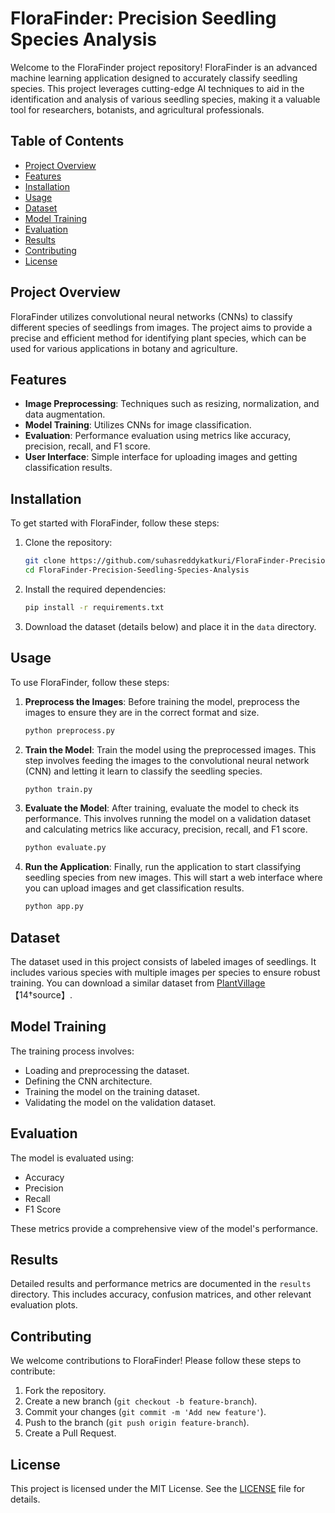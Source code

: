 
# FloraFinder: Precision Seedling Species Analysis

Welcome to the FloraFinder project repository! FloraFinder is an advanced machine learning application designed to accurately classify seedling species. This project leverages cutting-edge AI techniques to aid in the identification and analysis of various seedling species, making it a valuable tool for researchers, botanists, and agricultural professionals.

## Table of Contents
- [Project Overview](#project-overview)
- [Features](#features)
- [Installation](#installation)
- [Usage](#usage)
- [Dataset](#dataset)
- [Model Training](#model-training)
- [Evaluation](#evaluation)
- [Results](#results)
- [Contributing](#contributing)
- [License](#license)

## Project Overview

FloraFinder utilizes convolutional neural networks (CNNs) to classify different species of seedlings from images. The project aims to provide a precise and efficient method for identifying plant species, which can be used for various applications in botany and agriculture.

## Features
- **Image Preprocessing**: Techniques such as resizing, normalization, and data augmentation.
- **Model Training**: Utilizes CNNs for image classification.
- **Evaluation**: Performance evaluation using metrics like accuracy, precision, recall, and F1 score.
- **User Interface**: Simple interface for uploading images and getting classification results.

## Installation

To get started with FloraFinder, follow these steps:

1. Clone the repository:
   ```bash
   git clone https://github.com/suhasreddykatkuri/FloraFinder-Precision-Seedling-Species-Analysis.git
   cd FloraFinder-Precision-Seedling-Species-Analysis
   ```

2. Install the required dependencies:
   ```bash
   pip install -r requirements.txt
   ```

3. Download the dataset (details below) and place it in the `data` directory.

## Usage

To use FloraFinder, follow these steps:

1. **Preprocess the Images**:
   Before training the model, preprocess the images to ensure they are in the correct format and size.
   ```bash
   python preprocess.py
   ```

2. **Train the Model**:
   Train the model using the preprocessed images. This step involves feeding the images to the convolutional neural network (CNN) and letting it learn to classify the seedling species.
   ```bash
   python train.py
   ```

3. **Evaluate the Model**:
   After training, evaluate the model to check its performance. This involves running the model on a validation dataset and calculating metrics like accuracy, precision, recall, and F1 score.
   ```bash
   python evaluate.py
   ```

4. **Run the Application**:
   Finally, run the application to start classifying seedling species from new images. This will start a web interface where you can upload images and get classification results.
   ```bash
   python app.py
   ```

## Dataset

The dataset used in this project consists of labeled images of seedlings. It includes various species with multiple images per species to ensure robust training. You can download a similar dataset from [PlantVillage](https://github.com/spMohanty/PlantVillage-Dataset)【14†source】.

## Model Training

The training process involves:
- Loading and preprocessing the dataset.
- Defining the CNN architecture.
- Training the model on the training dataset.
- Validating the model on the validation dataset.

## Evaluation

The model is evaluated using:
- Accuracy
- Precision
- Recall
- F1 Score

These metrics provide a comprehensive view of the model's performance.

## Results

Detailed results and performance metrics are documented in the `results` directory. This includes accuracy, confusion matrices, and other relevant evaluation plots.

## Contributing

We welcome contributions to FloraFinder! Please follow these steps to contribute:

1. Fork the repository.
2. Create a new branch (`git checkout -b feature-branch`).
3. Commit your changes (`git commit -m 'Add new feature'`).
4. Push to the branch (`git push origin feature-branch`).
5. Create a Pull Request.

## License

This project is licensed under the MIT License. See the [LICENSE](LICENSE) file for details.
